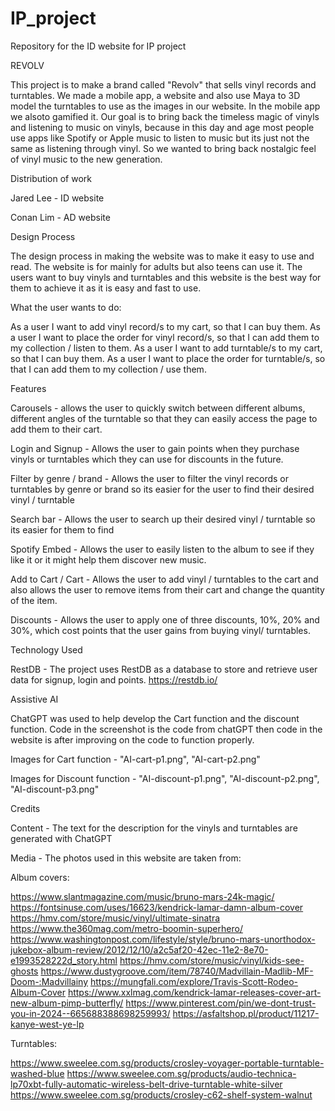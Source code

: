 # IP_project
Repository for the ID website for IP project

REVOLV

This project is to make a brand called "Revolv" that sells vinyl records and turntables. We made a mobile app, a website and also use Maya to 3D model the turntables to use as the images in our website. In the mobile app we alsoto gamified it. Our goal is to bring back the timeless magic of vinyls and listening to music on vinyls, because in this day and age most people use apps like Spotify or Apple music to listen to music but its just not the same as listening through vinyl. So we wanted to bring back nostalgic feel of vinyl music to the new generation.

Distribution of work

Jared Lee - ID website

Conan Lim - AD website

Design Process

The design process in making the website was to make it easy to use and read. The website is for mainly for adults but also teens can use it. The users want to buy vinyls and turntables and this website is the best way for them to achieve it as it is easy and fast to use.

What the user wants to do:

As a user I want to add vinyl record/s to my cart, so that I can buy them.
As a user I want to place the order for vinyl record/s, so that I can add them to my collection / listen to them.
As a user I want to add turntable/s to my cart, so that I can buy them.
As a user I want to place the order for turntable/s, so that I can add them to my collection / use them.

Features

Carousels - allows the user to quickly switch between different albums, different angles of the turntable so that they can easily access the page to add them to their cart.

Login and Signup - Allows the user to gain points when they purchase vinyls or turntables which they can use for discounts in the future.

Filter by genre / brand - Allows the user to filter the vinyl records or turntables by genre or brand so its easier for the user to find their desired vinyl / turntable

Search bar - Allows the user to search up their desired vinyl / turntable so its easier for them to find

Spotify Embed - Allows the user to easily listen to the album to see if they like it or it might help them discover new music.

Add to Cart / Cart - Allows the user to add vinyl / turntables to the cart and also allows the user to remove items from their cart and change the quantity of the item.

Discounts - Allows the user to apply one of three discounts, 10%, 20% and 30%, which cost points that the user gains from buying vinyl/ turntables.

Technology Used

RestDB - The project uses RestDB as a database to store and retrieve user data for signup, login and points. https://restdb.io/

Assistive AI

ChatGPT was used to help develop the Cart function and the discount function. Code in the screenshot is the code from chatGPT then code in the website is after improving on the code to function properly.

Images for Cart function - "AI-cart-p1.png", "AI-cart-p2.png"

Images for Discount function - "AI-discount-p1.png", "AI-discount-p2.png", "AI-discount-p3.png"

Credits

Content - The text for the description for the vinyls and turntables are generated with ChatGPT

Media - The photos used in this website are taken from:

Album covers:

https://www.slantmagazine.com/music/bruno-mars-24k-magic/
https://fontsinuse.com/uses/16623/kendrick-lamar-damn-album-cover
https://hmv.com/store/music/vinyl/ultimate-sinatra
https://www.the360mag.com/metro-boomin-superhero/
https://www.washingtonpost.com/lifestyle/style/bruno-mars-unorthodox-jukebox-album-review/2012/12/10/a2c5af20-42ec-11e2-8e70-e1993528222d_story.html
https://hmv.com/store/music/vinyl/kids-see-ghosts
https://www.dustygroove.com/item/78740/Madvillain-Madlib-MF-Doom-:Madvillainy
https://mungfali.com/explore/Travis-Scott-Rodeo-Album-Cover
https://www.xxlmag.com/kendrick-lamar-releases-cover-art-new-album-pimp-butterfly/
https://www.pinterest.com/pin/we-dont-trust-you-in-2024--665688388698259993/
https://asfaltshop.pl/product/11217-kanye-west-ye-lp

Turntables:

https://www.sweelee.com.sg/products/crosley-voyager-portable-turntable-washed-blue
https://www.sweelee.com.sg/products/audio-technica-lp70xbt-fully-automatic-wireless-belt-drive-turntable-white-silver
https://www.sweelee.com.sg/products/crosley-c62-shelf-system-walnut

